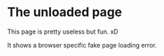 # The unloaded page

This page is pretty useless but fun. xD

It shows a browser specific fake page loading error.
